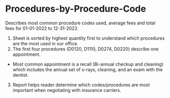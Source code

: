 # Procedures-by-Procedure-Code
Describes most common procedure codes used, average fees and total fees for 01-01-2022 to 12-31-2022. 

1. Sheet is sorted by highest quantity first to understand which procedures are the most used in our office.
2. The first four procedures (D0120, D1110, D0274, D0220) describe one appointment.
* Most common appointment is a recall (Bi-annual checkup and cleaning) which includes the annual set of x-rays, cleaning, and an exam with the dentist. 
3. Report helps reader determine which codes/procedures are most important when negotiating with insurance carriers.
